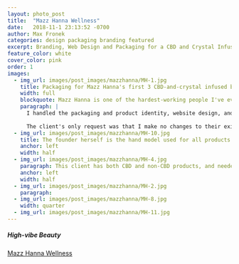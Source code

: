 ```yaml
---
layout: photo_post
title:  "Mazz Hanna Wellness"
date:   2018-11-1 23:13:52 -0700
author: Max Fronek
categories: design packaging branding featured
excerpt: Branding, Web Design and Packaging for a CBD and Crystal Infused Beauty Line.
feature_color: white
cover_color: pink
order: 1
images:
  - img_url: images/post_images/mazzhanna/MH-1.jpg
    title: Packaging for Mazz Hanna's first 3 CBD-and-crystal infused beauty products
    width: full
    blockquote: Mazz Hanna is one of the hardest-working people I've ever met, and I was elated when she asked me to design the brand identity for her latest project.
    paragraph: | 
      I handled the packaging and product identity, website design, and general branding for Mazz Hanna. I also took the product phtos for their launch and for new product releases.
      
      The client's only request was that I make no changes to their existing logo. I was able to use elements from that logo to tie their designs together and create a unified brand identity.
  - img_url: images/post_images/mazzhanna/MH-10.jpg
    title: The founder herself is the hand model used for all products.
    anchor: left
    width: half
  - img_url: images/post_images/mazzhanna/MH-4.jpg
    paragraph: This client has both CBD and non-CBD products, and needed a way to differentiate the two quickly and obviously. All CBD-infused products use a geometric patterns and pastels to create a meorable impression and create easy recognition. All non-CBD products are distinguished by a visually clean style, making it easy to identify which products are which.
    anchor: left
    width: half
  - img_url: images/post_images/mazzhanna/MH-2.jpg
    paragraph: 
  - img_url: images/post_images/mazzhanna/MH-8.jpg
    width: quarter
  - img_url: images/post_images/mazzhanna/MH-11.jpg
---
```


##### High-vibe Beauty
[Mazz Hanna Wellness](http://mazzhanna.com)
